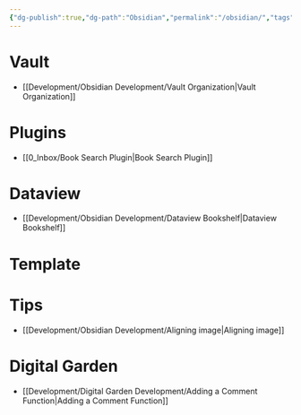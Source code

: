 ```yaml
---
{"dg-publish":true,"dg-path":"Obsidian","permalink":"/obsidian/","tags":["type/MoC"],"dgShowToc":true,"created":"2024-12-15T08:53:51.108+01:00","updated":"2024-12-15T23:18:59.359+01:00"}
---
```




# Vault 

- [[Development/Obsidian Development/Vault Organization\|Vault Organization]]

# Plugins
- [[0_Inbox/Book Search Plugin\|Book Search Plugin]]

# Dataview

- [[Development/Obsidian Development/Dataview Bookshelf\|Dataview Bookshelf]]

# Template



# Tips

- [[Development/Obsidian Development/Aligning image\|Aligning image]]


# Digital Garden 

- [[Development/Digital Garden Development/Adding a Comment Function\|Adding a Comment Function]]


